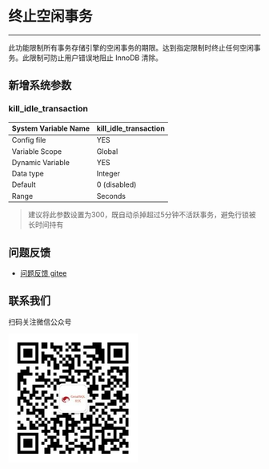 # 终止空闲事务

---

此功能限制所有事务存储引擎的空闲事务的期限。达到指定限制时终止任何空闲事务。此限制可防止用户错误地阻止 InnoDB 清除。

## 新增系统参数

### kill_idle_transaction

| System Variable Name | kill_idle_transaction |
| -------------------- | --------------------- |
| Config file          | YES                   |
| Variable Scope       | Global                |
| Dynamic Variable     | YES                   |
| Data type            | Integer               |
| Default              | 0 (disabled)          |
| Range                | Seconds               |

> 建议将此参数设置为300，既自动杀掉超过5分钟不活跃事务，避免行锁被长时间持有

## 问题反馈

- [问题反馈 gitee](https://gitee.com/GreatSQL/GreatSQL-Manual/issues)


**联系我们**
---

扫码关注微信公众号

![greatsql-wx](../greatsql-wx.jpg)
